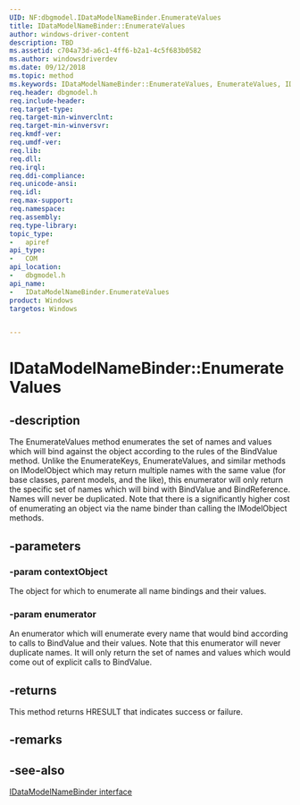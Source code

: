 ```yaml
---
UID: NF:dbgmodel.IDataModelNameBinder.EnumerateValues
title: IDataModelNameBinder::EnumerateValues
author: windows-driver-content
description: TBD
ms.assetid: c704a73d-a6c1-4ff6-b2a1-4c5f683b0582
ms.author: windowsdriverdev
ms.date: 09/12/2018
ms.topic: method
ms.keywords: IDataModelNameBinder::EnumerateValues, EnumerateValues, IDataModelNameBinder.EnumerateValues, IDataModelNameBinder::EnumerateValues, IDataModelNameBinder.EnumerateValues
req.header: dbgmodel.h
req.include-header:
req.target-type:
req.target-min-winverclnt:
req.target-min-winversvr:
req.kmdf-ver:
req.umdf-ver:
req.lib:
req.dll:
req.irql: 
req.ddi-compliance:
req.unicode-ansi:
req.idl:
req.max-support:
req.namespace:
req.assembly:
req.type-library: 
topic_type: 
-	apiref
api_type: 
-	COM
api_location: 
-	dbgmodel.h
api_name: 
-	IDataModelNameBinder.EnumerateValues
product: Windows
targetos: Windows


---
```


# IDataModelNameBinder::EnumerateValues


## -description

The EnumerateValues method enumerates the set of names and values which will bind against the object according to the rules of the BindValue method. Unlike the EnumerateKeys, EnumerateValues, and similar methods on IModelObject which may return multiple names with the same value (for base classes, parent models, and the like), this enumerator will only return the specific set of names which will bind with BindValue and BindReference. Names will never be duplicated. Note that there is a significantly higher cost of enumerating an object via the name binder than calling the IModelObject methods. 

## -parameters

### -param contextObject
The object for which to enumerate all name bindings and their values.

### -param enumerator
An enumerator which will enumerate every name that would bind according to calls to BindValue and their values. Note that this enumerator will never duplicate names. It will only return the set of names and values which would come out of explicit calls to BindValue.


## -returns
This method returns HRESULT that indicates success or failure.

## -remarks

## -see-also

[IDataModelNameBinder interface](nn-dbgmodel-idatamodelnamebinder.md)